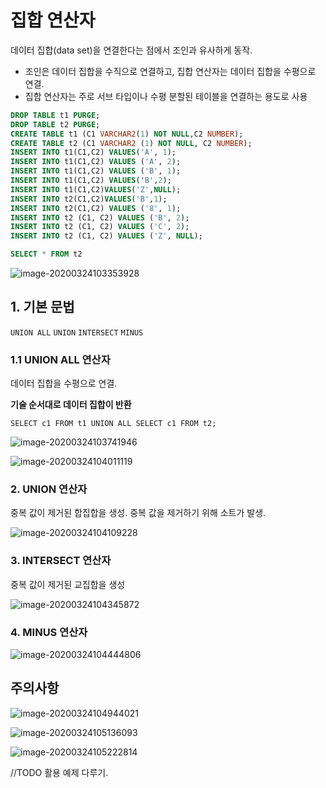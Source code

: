 # 집합 연산자

데이터 집합(data set)을 연결한다는 점에서 조인과 유사하게 동작.

- 조인은 데이터 집합을 수직으로 연결하고, 집합 연산자는 데이터 집합을 수평으로 연결. 
- 집합 연산자는 주로 서브 타입이나 수평 분할된 테이블을 연결하는 용도로 사용

```sql
DROP TABLE t1 PURGE;
DROP TABLE t2 PURGE;
CREATE TABLE t1 (C1 VARCHAR2(1) NOT NULL,C2 NUMBER);
CREATE TABLE t2 (C1 VARCHAR2 (1) NOT NULL, C2 NUMBER);
INSERT INTO t1(C1,C2) VALUES('A', 1);
INSERT INTO t1(C1,C2) VALUES ('A', 2);
INSERT INTO t1(C1,C2) VALUES ('B', 1);
INSERT INTO t1(C1,C2) VALUES('B',2);
INSERT INTO t1(C1,C2)VALUES('Z',NULL);
INSERT INTO t2(C1,C2)VALUES('B',1);
INSERT INTO t2(C1,C2) VALUES ('8', 1);
INSERT INTO t2 (C1, C2) VALUES ('B', 2);
INSERT INTO t2 (C1, C2) VALUES ('C', 2);
INSERT INTO t2 (C1, C2) VALUES ('Z', NULL);

SELECT * FROM t2
```



![image-20200324103353928](https://tva1.sinaimg.cn/large/00831rSTgy1gd4rlerqgnj30y00u07ot.jpg)



## 1. 기본 문법

`UNION ALL` `UNION` `INTERSECT` `MINUS`



### 1.1 UNION ALL 연산자

데이터 집합을 수평으로 연결. 

**기술 순서대로 데이터 집합이 반환**



`SELECT c1 FROM t1 UNION ALL SELECT c1 FROM t2;`

![image-20200324103741946](https://tva1.sinaimg.cn/large/00831rSTgy1gd4rpe6vu7j31260ssdvm.jpg)

![image-20200324104011119](https://tva1.sinaimg.cn/large/00831rSTgy1gd4rrye7m5j31220mqk2w.jpg)



### 2. UNION 연산자

중복 값이 제거된 합집합을 생성. 중복 값을 제거하기 위해 소트가 발생.

![image-20200324104109228](https://tva1.sinaimg.cn/large/00831rSTgy1gd4rsy5afsj31120i2n6s.jpg)



### 3. INTERSECT 연산자

중복 값이 제거된 교집합을 생성

![image-20200324104345872](https://tva1.sinaimg.cn/large/00831rSTgy1gd4rvqgbf2j30z20u0dvb.jpg)

### 4. MINUS 연산자

![image-20200324104444806](https://tva1.sinaimg.cn/large/00831rSTgy1gd4rwpocklj30y20u0nh7.jpg)



## 주의사항

![image-20200324104944021](https://tva1.sinaimg.cn/large/00831rSTgy1gd4s1wrh34j30u00v07ql.jpg)





![image-20200324105136093](https://tva1.sinaimg.cn/large/00831rSTgy1gd4s3v6w7lj30vh0u07ny.jpg)

![image-20200324105222814](https://tva1.sinaimg.cn/large/00831rSTgy1gd4s4qxcb7j30u00ubatz.jpg)





//TODO 활용 예제 다루기.

